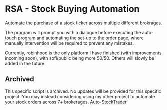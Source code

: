 
# RSA - Stock Buying Automation

Automate the purchase of a stock ticker across multiple different brokrages. 

The program will prompt you with a dialogue before executing the auto-touch program and automating the set-up to the order page, where manually intervention will be required to prevent any mistakes. 

Currently, robinhood is the only platform I have finished (with improvements incoming soon), with sofi/public being more 50/50. Others will slowly be added in the future.


## Archived
This specific script is archived. No updates will be provided for this specific project. You may instead considering using my other project to automate your stock orders across 7+ brokerages, <a href="https://github.com/Prem-ium/Auto-StockTrader">Auto-StockTrader</a>

